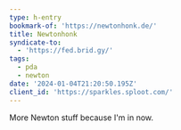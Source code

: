 ```yaml
---
type: h-entry
bookmark-of: 'https://newtonhonk.de/'
title: Newtonhonk
syndicate-to:
  - 'https://fed.brid.gy/'
tags:
  - pda
  - newton
date: '2024-01-04T21:20:50.195Z'
client_id: 'https://sparkles.sploot.com/'
---
```

More Newton stuff because I'm in now.

